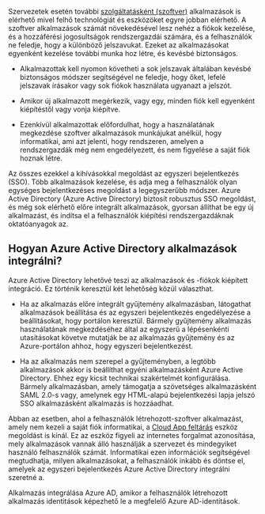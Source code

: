 Szervezetek esetén további [szolgáltatásként (szoftver)](https://azure.microsoft.com/overview/what-is-saas/) alkalmazások is elérhető mivel felhő technológiát és eszközöket egyre jobban elérhető. A szoftver alkalmazások számát növekedésével lesz nehéz a fiókok kezelése, és a hozzáférési jogosultságok rendszergazdái számára, és a felhasználók ne feledje, hogy a különböző jelszavukat. Ezeket az alkalmazásokat egyenként kezelése további munka hoz létre, és kevésbé biztonságos.


- Alkalmazottak kell nyomon követheti a sok jelszavak általában kevésbé biztonságos módszer segítségével ne feledje, hogy őket, lefelé jelszavak írásakor vagy sok fiókok használata ugyanazt a jelszót.

- Amikor új alkalmazott megérkezik, vagy egy, minden fiók kell egyenként kiépítéstől vagy vonja kiépítve.

- Ezenkívül alkalmazottak előfordulhat, hogy a használatának megkezdése szoftver alkalmazások munkájukat anélkül, hogy informatikai, ami azt jelenti, hogy rendszeren, amelyen a rendszergazdák még nem engedélyezett, és nem figyelése a saját fiók hoznak létre.  

Az összes ezekkel a kihívásokkal megoldást az egyszeri bejelentkezés (SSO). Több alkalmazások kezelése, és adja meg a felhasználók olyan egységes bejelentkezéses megoldást a legegyszerűbb módszer. Azure Active Directory (Azure Active Directory) biztosít robusztus SSO megoldást, és még sok elérhető előre integrált alkalmazások, gyorsan állíthat be egy új alkalmazást, és indítsa el a felhasználók kiépítési rendszergazdáknak oktatóanyagok az.


## <a name="how-does-azure-active-directory-integrate-apps"></a>Hogyan Azure Active Directory alkalmazások integrálni?  

Azure Active Directory lehetővé teszi az alkalmazások és -fiókok kiépített integráció. Ez történik keresztül két lehetőség közül választhat.

- Ha az alkalmazás előre integrált gyűjtemény alkalmazásban, látogathat alkalmazások beállítása és az egyszeri bejelentkezés engedélyezése a beállításokat, hogy portálon keresztül. Bármely gyűjtemény alkalmazás használatának megkezdéséhez által az egyszerű a lépésenkénti utasításokat követve mutatják be az alkalmazás gyűjtemény és az Azure-portálon ahhoz, hogy egyszeri bejelentkezést.

- Ha az alkalmazás nem szerepel a gyűjteményben, a legtöbb alkalmazások akkor is beállíthat egyéni alkalmazásként Azure Active Directory. Ehhez egy kicsit technikai szakértelmét konfigurálása. Bármely alkalmazásban, amely támogatja a szövetséges alkalmazásként SAML 2.0-s vagy, amelynek egy HTML-alapú bejelentkezési lapja jelszó SSO alkalmazásként alkalmazás is hozzáadhat.

Abban az esetben, ahol a felhasználók létrehozott-szoftver alkalmazást, amely nem kezeli a saját fiók informatikai, a [Cloud App feltárás](../articles/active-directory/active-directory-cloudappdiscovery-whatis.md) eszköz megoldást is kínál. Ez az eszköz figyeli az internetes forgalmat azonosítása, mely alkalmazások vannak álló használják a szervezet és mindegyiket használó felhasználók számát. Informatikai ezen információk segítségével megtudhatja, milyen alkalmazásokat, a felhasználók inkább és döntse el, amelyek az egyszeri bejelentkezés Azure Active Directory integrálni szeretné a.  

Alkalmazás integrálása Azure AD, amikor a felhasználók létrehozott alkalmazás identitások képezhető le a megfelelő Azure AD-identitások.  

